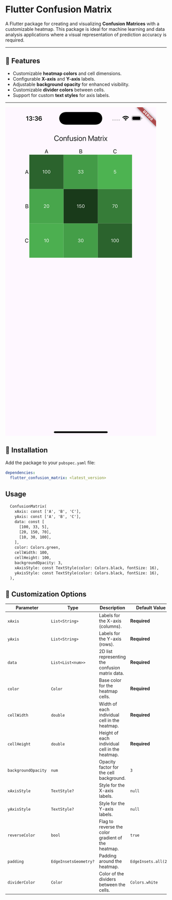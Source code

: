 # Flutter Confusion Matrix

A Flutter package for creating and visualizing **Confusion Matrices** with a customizable heatmap. This package is ideal for machine learning and data analysis applications where a visual representation of prediction accuracy is required.

---

## 🌟 Features

- Customizable **heatmap colors** and cell dimensions.
- Configurable **X-axis** and **Y-axis** labels.
- Adjustable **background opacity** for enhanced visibility.
- Customizable **divider colors** between cells.
- Support for custom **text styles** for axis labels.

---

![Screenshot](https://github.com/Netesh5/flutter_confusion_matrix/blob/main/ss.png?raw=true)

## 🚀 Installation

Add the package to your `pubspec.yaml` file:

```yaml
dependencies:
  flutter_confusion_matrix: <latest_version>
```


##  Usage
```
  ConfusionMatrix(
    xAxis: const ['A', 'B', 'C'],
    yAxis: const ['A', 'B', 'C'],
    data: const [
      [100, 33, 5],
      [20, 150, 70],
      [10, 30, 100],
    ],
    color: Colors.green,
    cellWidth: 100,
    cellHeight: 100,
    backgroundOpacity: 3,
    xAxisStyle: const TextStyle(color: Colors.black, fontSize: 16),
    yAxisStyle: const TextStyle(color: Colors.black, fontSize: 16),
  ),
```

## 🎨 Customization Options


| Parameter           | Type                  | Description                                         | Default Value       |
|---------------------|-----------------------|-----------------------------------------------------|---------------------|
| `xAxis`             | `List<String>`        | Labels for the X-axis (columns).                   | **Required**        |
| `yAxis`             | `List<String>`        | Labels for the Y-axis (rows).                      | **Required**        |
| `data`              | `List<List<num>>`     | 2D list representing the confusion matrix data.    | **Required**        |
| `color`             | `Color`              | Base color for the heatmap cells.                  | **Required**        |
| `cellWidth`         | `double`              | Width of each individual cell in the heatmap.      | **Required**        |
| `cellHeight`        | `double`              | Height of each individual cell in the heatmap.     | **Required**        |
| `backgroundOpacity` | `num`                 | Opacity factor for the cell background.            | `3`                 |
| `xAxisStyle`        | `TextStyle?`          | Style for the X-axis labels.                       | `null`              |
| `yAxisStyle`        | `TextStyle?`          | Style for the Y-axis labels.                       | `null`              |
| `reverseColor`      | `bool`                | Flag to reverse the color gradient of the heatmap. | `true`              |
| `padding`           | `EdgeInsetsGeometry?` | Padding around the heatmap.                        | `EdgeInsets.all(20)`|
| `dividerColor`      | `Color`               | Color of the dividers between the cells.           | `Colors.white`      |



